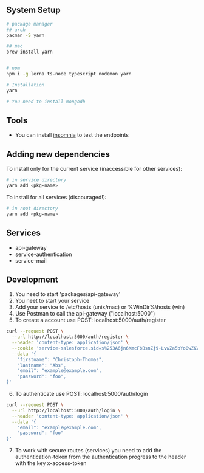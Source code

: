 ## System Setup

```sh
# package manager
## arch
pacman -S yarn

## mac
brew install yarn


# npm
npm i -g lerna ts-node typescript nodemon yarn

# Installation
yarn

# You need to install mongodb
```
## Tools
- You can install [insomnia](https://insomnia.rest/) to test the endpoints 


## Adding new dependencies

To install only for the current service (inaccessible for other services):

```sh
# in service directory
yarn add <pkg-name>
```

To install for all services (discouraged!):

```sh
# in root directory
yarn add <pkg-name>
```

## Services
- api-gateway
- service-authentication
- service-mail

## Development
1. You need to start 'packages/api-gateway'
2. You neet to start your service
3. Add your service to /etc/hosts (unix/mac) or %WinDir%\hosts
 (win) 
4. Use Postman to call the api-gateway ("localhost:5000")
5. To create a account use POST: localhost:5000/auth/register
````sh 
curl --request POST \
  --url http://localhost:5000/auth/register \
  --header 'content-type: application/json' \
  --cookie 'service-salesforce.sid=s%253A6jn6KmcFbBsnZj9-LvwZa5bYo0wZKW8J.CoVgzDE3ir0ql9YtbsUnv%252FqfRjfasgC7xMW%252BkgdoO8E; service-outlook.sid=s%253AVob_cObl1_2Mha3LGiON1ZcWON3hAJyF.1LTM8oZK2p5G697oxeFjzG%252BXWG8TL3QUmJobtKyPURk; service-hubspot.sid=s%253A1-M3kxtbUuQ6kZg0pnEjy3YZXQlJqi5m.G0Ms2vFgvumkVaU33j7lh0csU8SFvGKr7rxbSRAK8rk' \
  --data '{
	"firstname": "Christoph-Thomas",
	"lastname": "Abs",
	"email": "example@example.com",
	"password": "foo",
}'
````
6. To authenticate use POST: localhost:5000/auth/login
````sh 
curl --request POST \
  --url http://localhost:5000/auth/login \
  --header 'content-type: application/json' \
  --data '{
	"email": "example@example.com",
	"password": "foo"
}'
````
7. To work with secure routes (services) you need to add the authentication-token from the authentication progress to the header with the key x-access-token
